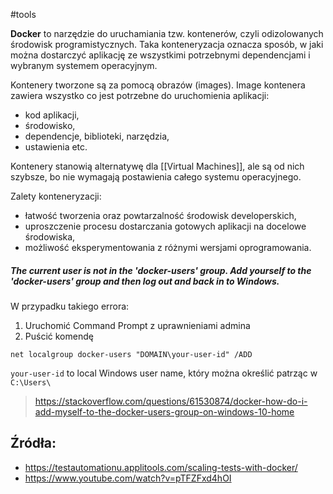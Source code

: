 #tools 

**Docker**  to narzędzie do uruchamiania tzw. kontenerów, czyli odizolowanych środowisk programistycznych. Taka konteneryzacja oznacza sposób, w jaki można dostarczyć aplikację ze wszystkimi potrzebnymi dependencjami i wybranym systemem operacyjnym.

Kontenery tworzone są za pomocą obrazów (images). Image kontenera zawiera wszystko co jest potrzebne do uruchomienia aplikacji:
- kod aplikacji,
- środowisko,
- dependencje, biblioteki, narzędzia,
- ustawienia etc.

Kontenery stanowią alternatywę dla [[Virtual Machines]], ale są od nich szybsze, bo nie wymagają postawienia całego systemu operacyjnego.

Zalety konteneryzacji:
- łatwość tworzenia oraz powtarzalność środowisk developerskich,
- uproszczenie procesu dostarczania gotowych aplikacji na docelowe środowiska,
- możliwość eksperymentowania z różnymi wersjami oprogramowania.

##### The current user is not in the 'docker-users' group. Add yourself to the 'docker-users' group and then log out and back in to Windows.

W przypadku takiego errora:
1. Uruchomić Command Prompt z uprawnieniami admina
2. Puścić komendę
```
net localgroup docker-users "DOMAIN\your-user-id" /ADD
```

`your-user-id` to local Windows user name, który można określić patrząc w `C:\Users\`

>https://stackoverflow.com/questions/61530874/docker-how-do-i-add-myself-to-the-docker-users-group-on-windows-10-home

## Źródła:
- https://testautomationu.applitools.com/scaling-tests-with-docker/
- https://www.youtube.com/watch?v=pTFZFxd4hOI